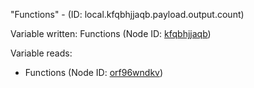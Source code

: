 "Functions" - (ID: local.kfqbhjjaqb.payload.output.count)

Variable written:
Functions (Node ID: [kfqbhjjaqb](../nodes/kfqbhjjaqb.md))

Variable reads:
* Functions (Node ID: [orf96wndkv](../nodes/orf96wndkv.md))
